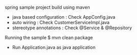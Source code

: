 spring sample project build using maven

 - java based configuration : Check AppConfig.java
 - auto wiring              : Check CustomerServiceImpl.java
 - stereotype annotations   : Check @Service & @Repository
 
 Running the sample
 $ mvn clean package
 - Run Application.java as java application
